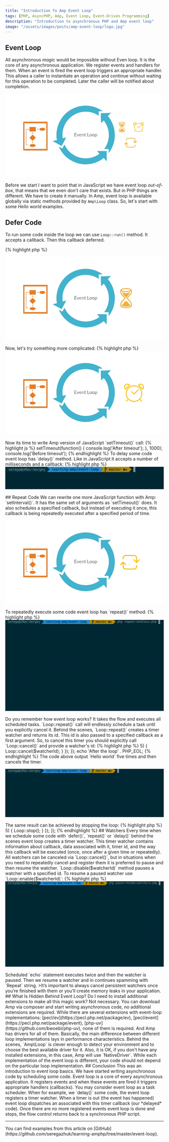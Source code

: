 ```yaml
---
title: "Introduction To Amp Event Loop"
tags: [PHP, AsyncPHP, Amp, Event Loop, Event-Driven Programming]
description: "Introduction to asynchronous PHP and Amp event loop"
image: "/assets/images/posts/amp-event-loop/logo.jpg" 
---
```


## Event Loop

All asynchronous *magic* would be impossible without Even loop. It is the core of any asynchronous application. We register events and handlers for them. When an event is fired the event loop triggers an appropriate handler. This allows a caller to instantiate an operation and continue without waiting for this operation to be completed. Later the caller will be notified about completion.

<p class="text-center image">
    <img src="/assets/images/posts/amp-event-loop/logo.jpg" alt="event-loop-logo" class="">
</p>

Before we start I want to point that in JavaScript we have event loop *out-of-box*, that means that we even don't care that exists. But in PHP things are different. We have to create it manually. In Amp, event loop is available globally via static methods provided by `Amp\Loop` class.
 So, let's start with some *Hello world* examples.

## Defer Code

To run some code inside the loop we can use `Loop::run()` method. It accepts a callback. Then this callback deferred. 

{% highlight php %}
<?php 

use Amp\Loop;

echo 'Before event loop' . PHP_EOL;

Loop::run(function ()  {
    echo 'We are inside a loop' . PHP_EOL;
});

echo 'After event loop' . PHP_EOL;
{% endhighlight %}

This snippet is not really very interesting, the code here looks *synchronous* even if it uses an event loop. When running this script we receive an expected output:

{% highlight bash %}
Before event loop
We are inside a loop
After event loop
{% endhighlight %}

But it perfectly illustrates the integration of the event loop into a synchronous PHP script. Everything before the loop executes synchronously as it is. Then event loop receives flow control and executes everything inside it. When all schedules tasks are done (or you explicitly stop the loop with `Loop::stop()` call), the flow control leaves the loop and continues synchronously executing the script.

<p class="text-center image">
    <img src="/assets/images/posts/amp-event-loop/defer-logo.jpg" alt="event-loop-defer-logo" class="">
</p>

Now, let's try something more complicated:

{% highlight php %}
<?php

Loop::run(function ()  {
    Loop::defer(function() {
        echo 'deferred code' . PHP_EOL;
    });
    echo 'inside loop' . PHP_EOL;
});
{% endhighlight %}

With this script we now can see asynchronous execution and that the flow has changed:

{% highlight bash %}
inside loop
deferred code
{% endhighlight %}

That happens because when we schedule some code with `Loop::defer()` this code is deferred to execute in the next iteration of the event loop. In our example, the first iteration of the loop has one `echo 'inside loop' . PHP_EOL` call. The scheduled code will be executed when all code in the first iteration is done.  

Actually `Loop::run()` implicitly defers passed callback. This can be demonstrated by scheduling a callback before running the loop:

{% highlight php %}
<?php

Loop::defer(function() {
    echo 'first iteration' . PHP_EOL;
});

Loop::run(function ()  {
    Loop::defer(function() {
        echo 'third iteration' . PHP_EOL;
    });
    echo 'second iteration' . PHP_EOL;
});
{% endhighlight %}

The output shows that the first deferred callback is executed before the callback, which is passed to `Loop::run()` call:

{% highlight bash %}
first iteration
second iteration
third iteration
{% endhighlight %}

## Delay Code

<p class="text-center image">
    <img src="/assets/images/posts/amp-event-loop/timer-logo.jpg" alt="event-loop-timer-logo" class="">
</p>

Now its time to write Amp version of JavaScript `setTimeout()` call:

{% highlight js %}
setTimeout(function() {
    console.log('After timeout');
}, 1000);

console.log('Before timeout');
{% endhighlight %}

To delay some code event loop has `delay()` method. Like in JavaScript it accepts a number of milliseconds and a callback:

{% highlight php %}
<?php

Loop::run(function () {
    Loop::delay(1000, function() {
        echo date('H:i:s') . ' After timeout' . PHP_EOL;
    });
    echo date('H:i:s') . ' Before timeout' . PHP_EOL;
});
{% endhighlight %}

Execute it and we receive exactly the same results as with JavaScript! Asynchronous code, cool!


<p class="">
    <img src="/assets/images/posts/amp-event-loop/delay.gif" alt="delay" class="">
</p>

## Repeat Code

We can rewrite one more JavaScript function with Amp: `setInterval()`. It has the same set of arguments as `setTimeout()` does. It also schedules a specified callback, but instead of executing it once, this callback is being repeatedly executed after a specified period of time. 

<p class="text-center image">
    <img src="/assets/images/posts/amp-event-loop/repeat-logo.jpg" alt="event-loop-repeat-logo" class="">
</p>

To repeatedly execute some code event loop has `repeat()` method:

{% highlight php %}
<?php

Loop::run(function ()  {
    Loop::repeat(500, function () {
        echo 'Hello world' . PHP_EOL;
    });
});
{% endhighlight %}

This is Amp version of this JavaScript `setInterval()` call:

{% highlight js %}
setInterval(function () {
    console.log('Hello world'); 
}, 500);
{% endhighlight %}

If you run this code you will see that it endlessly spams your terminal with `Hello world` string. Why? 

<p class="">
    <img src="/assets/images/posts/amp-event-loop/repeat-endless.gif" alt="repeat-endless" class="">
</p>

Do you remember how event loop works? It takes the flow and executes all scheduled tasks. `Loop::repeat()` call will endlessly schedule a task until you explicitly cancel it. Behind the scenes, `Loop::repeat()` creates a timer watcher and returns its id. This id is also passed to a specified callback as a first argument. So, to cancel this timer you should explicitly call `Loop::cancel()` and provide a watcher's id:


{% highlight php %}
<?php

Loop::run(function () {
    Loop::repeat(500, function ($watcherId) {
        static $counter = 0;
        echo 'Hello world' . PHP_EOL;
        if($counter++ > 5) {
            Loop::cancel($watcherId);
        }
    });
});

echo 'After the loop' . PHP_EOL;
{% endhighlight %}

The code above output `Hello world` five times and then cancels the timer. 

<p class="">
    <img src="/assets/images/posts/amp-event-loop/repeat-with-stop.gif" alt="repeat-with-stop" class="">
</p>

The same result can be achieved by stopping the loop:

{% highlight php %}
<?php 

Loop::run(function () {
    Loop::repeat(500, function () {
        static $counter = 0;
        echo 'Hello world' . PHP_EOL;
        if($counter++ > 5) {
            Loop::stop();
        }
    });
});
{% endhighlight %}

## Watchers
Every time when we schedule some code with `defer()`, `repeat()` or `delay()` behind the scenes event loop creates a timer watcher. This timer watcher contains information about callback, data associated with it, timer id, and the way this callback will be executed (once, once after a given time or repeatedly). All watchers can be canceled via `Loop::cancel()`, but in situations when you need to repeatedly cancel and register them it is preferred to pause and then resume the watcher.

`Loop::disable($watcherId)` method pauses a watcher with a specified id. To resume a paused watcher use `Loop::enable($watcherId)`:

{% highlight php %}
<?php 

$watcherId = Loop::repeat(500, function() {
    echo 'Repeat' . PHP_EOL;
});

Loop::delay(1500, function() use ($watcherId) {
    echo 'Pausing watcher' . PHP_EOL;
    Loop::disable($watcherId);
});

Loop::delay(2000, function() use ($watcherId){
    echo 'Resuming watcher' . PHP_EOL;
    Loop::enable($watcherId);
});

Loop::run();
{% endhighlight %}

In the snippet above we schedule code `echo 'Repeat' . PHP_EOL` to repeatedly execute every half a second. Then we set up two delays: the first one pauses our *repeated code*, then the second one resumes it. If you run this code you will see the following:

<p class="">
    <img src="/assets/images/posts/amp-event-loop/pause-resume-watchers.gif" alt="pause-resume-watchers" class="">
</p>


Scheduled `echo` statement executes twice and then the watcher is paused. Then we resume a watcher and in continues spamming with `Repeat` string.

>It’s important to always cancel persistent watchers once you’re finished with them or you’ll create memory leaks in your application. 

## What Is Hidden Behind Event Loop?

Do I need to install additional extensions to make all this magic work? Not necessary. You can download Amp via composer and start writing asynchronous code, no additional extensions are required. While there are several extensions with event-loop implementations: [pecl/ev](https://pecl.php.net/package/ev), [pecl/event](https://pecl.php.net/package/event), [php-uv](https://github.com/bwoebi/php-uv), none of them is required. And Amp has drivers for all of them. Basically, the main difference between different loop implementations lays in performance characteristics. Behind the scenes, `Amp\Loop` is clever enough to detect your environment and to choose the best available driver for it. Also, it is OK, if you don't have any installed extensions, in this case, Amp will use `NativeDriver`. While each implementation of the event loop is different, your code should not depend on the particular loop implementation. 

## Conclusion
This was an introduction to event loop basics. We have started writing asynchronous code by scheduling some code. Event loop is a core of every asynchronous application. It registers events and when these events are fired it triggers appropriate handlers (callbacks). You may consider event loop as a task scheduler. When for example, we `delay()` some code, the event loop registers a timer watcher. When a timer is out (the event has happened) event loop dispatches an associated with this timer callback (our *delayed* code). Once there are no more registered events event loop is done and stops, the flow control returns back to a synchronous PHP script.


<hr>
You can find examples from this article on [GitHub](https://github.com/seregazhuk/learning-amphp/tree/master/event-loop).
